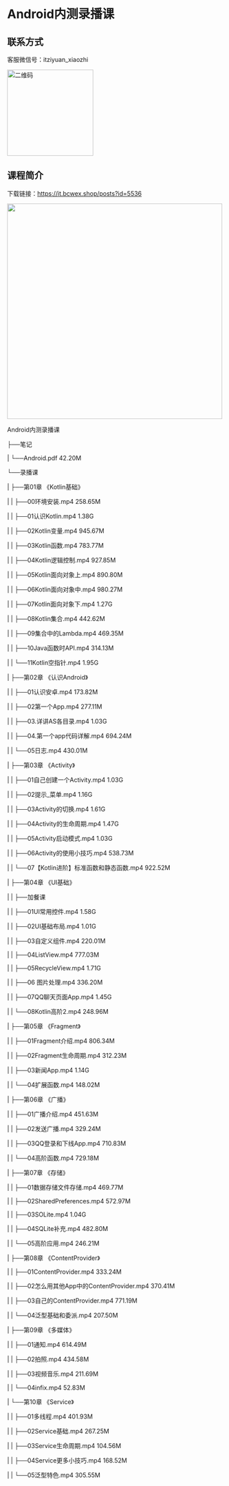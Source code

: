# Android内测录播课

## 联系方式

客服微信号：itziyuan_xiaozhi

<img src="https://ziyuanyun.oss-cn-guangzhou.aliyuncs.com/common/20240614073449/666b82192834a.jpg" width="200" height="200" alt="二维码">

## 课程简介

下载链接：https://it.bcwex.shop/posts?id=5536

<img src="https://ziyuanyun.oss-cn-guangzhou.aliyuncs.com/yun/20241201162856/674c1e481d972.jpg" width="500" alt="">

  Android内测录播课



 ├──笔记

 | └──Android.pdf 42.20M

 └──录播课

 | ├──第01章 《Kotlin基础》

 | | ├──00环境安装.mp4 258.65M

 | | ├──01认识Kotlin.mp4 1.38G

 | | ├──02Kotlin变量.mp4 945.67M

 | | ├──03Kotlin函数.mp4 783.77M

 | | ├──04Kotlin逻辑控制.mp4 927.85M

 | | ├──05Kotlin面向对象上.mp4 890.80M

 | | ├──06Kotlin面向对象中.mp4 980.27M

 | | ├──07Kotlin面向对象下.mp4 1.27G

 | | ├──08Kotlin集合.mp4 442.62M

 | | ├──09集合中的Lambda.mp4 469.35M

 | | ├──10Java函数时API.mp4 314.13M

 | | └──11Kotlin空指针.mp4 1.95G

 | ├──第02章 《认识Android》

 | | ├──01认识安卓.mp4 173.82M

 | | ├──02第一个App.mp4 277.11M

 | | ├──03.详讲AS各目录.mp4 1.03G

 | | ├──04.第一个app代码详解.mp4 694.24M

 | | └──05日志.mp4 430.01M

 | ├──第03章 《Activity》

 | | ├──01自己创建一个Activity.mp4 1.03G

 | | ├──02提示_菜单.mp4 1.16G

 | | ├──03Activity的切换.mp4 1.61G

 | | ├──04Activity的生命周期.mp4 1.47G

 | | ├──05Activity启动模式.mp4 1.03G

 | | ├──06Activity的使用小技巧.mp4 538.73M

 | | └──07【Kotlin进阶】标准函数和静态函数.mp4 922.52M

 | ├──第04章 《UI基础》

 | | ├──加餐课

 | | ├──01UI常用控件.mp4 1.58G

 | | ├──02UI基础布局.mp4 1.01G

 | | ├──03自定义组件.mp4 220.01M

 | | ├──04ListView.mp4 777.03M

 | | ├──05RecycleView.mp4 1.71G

 | | ├──06 图片处理.mp4 336.20M

 | | ├──07QQ聊天页面App.mp4 1.45G

 | | └──08Kotlin高阶2.mp4 248.96M

 | ├──第05章 《Fragment》

 | | ├──01Fragment介绍.mp4 806.34M

 | | ├──02Fragment生命周期.mp4 312.23M

 | | ├──03新闻App.mp4 1.14G

 | | └──04扩展函数.mp4 148.02M

 | ├──第06章 《广播》

 | | ├──01广播介绍.mp4 451.63M

 | | ├──02发送广播.mp4 329.24M

 | | ├──03QQ登录和下线App.mp4 710.83M

 | | └──04高阶函数.mp4 729.18M

 | ├──第07章 《存储》

 | | ├──01数据存储文件存储.mp4 469.77M

 | | ├──02SharedPreferences.mp4 572.97M

 | | ├──03SOLite.mp4 1.04G

 | | ├──04SQLite补充.mp4 482.80M

 | | └──05高阶应用.mp4 246.21M

 | ├──第08章 《ContentProvider》

 | | ├──01ContentProvider.mp4 333.24M

 | | ├──02怎么用其他App中的ContentProvider.mp4 370.41M

 | | ├──03自己的ContentProvider.mp4 771.19M

 | | └──04泛型基础和委派.mp4 207.50M

 | ├──第09章 《多媒体》

 | | ├──01通知.mp4 614.49M

 | | ├──02拍照.mp4 434.58M

 | | ├──03视频音乐.mp4 211.69M

 | | └──04infix.mp4 52.83M

 | └──第10章 《Service》

 | | ├──01多线程.mp4 401.93M

 | | ├──02Service基础.mp4 267.25M

 | | ├──03Service生命周期.mp4 104.56M

 | | ├──04Service更多小技巧.mp4 168.52M

 | | └──05泛型特色.mp4 305.55M

  
